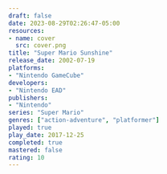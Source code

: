 ```yaml
---
draft: false
date: 2023-08-29T02:26:47-05:00
resources:
- name: cover
  src: cover.png
title: "Super Mario Sunshine"
release_date: 2002-07-19
platforms:
- "Nintendo GameCube"
developers: 
- "Nintendo EAD"
publishers:
- "Nintendo"
series: "Super Mario"
genres: ["action-adventure", "platformer"]
played: true
play_date: 2017-12-25
completed: true
mastered: false
rating: 10
---
```




